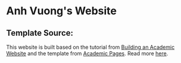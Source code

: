 # Anh Vuong's Website

## Template Source:
This website is built based on the tutorial from [Building an Academic Website](https://jayrobwilliams.com/posts/2020/06/academic-website/) and the template from [Academic Pages](https://github.com/academicpages/academicpages.github.io). Read more [here](/README_Academic_Pages.md).

